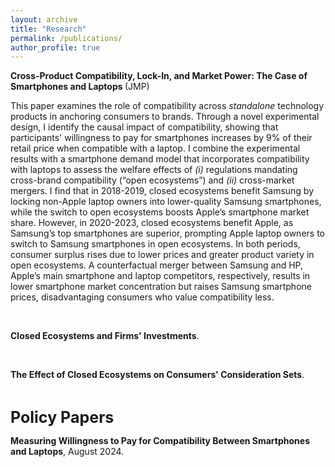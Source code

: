 ```yaml
---
layout: archive
title: "Research"
permalink: /publications/
author_profile: true
---
```

<!-- <p> <strong>Cross-Product Compatibility, Lock-In, and Market Power: The Case of Smartphones and Laptops</strong>. (JMP)</p> 
<a href="https://YuvalLidany.github.io/files/JMP.pdf" style="white-space: nowrap;"><strong>Cross-Product Compatibility, Lock-In, and Market Power: The Case of Smartphones and Laptops</strong>. (JMP)</a> 
[<strong>Cross-Product Compatibility, Lock-In, and Market Power: The Case of Smartphones and Laptops</strong>. (JMP)](https://YuvalLidany.github.io/files/JMP.pdf) 
<a href="https://YuvalLidany.github.io/files/JMP.pdf" target="_blank"><strong>Cross-Product Compatibility, Lock-In, and Market Power: The Case of Smartphones and Laptops</strong> (JMP)</a> -->

<a href="https://YuvalLidany.github.io/files/JMP.pdf" target="_blank" style="text-decoration: none;">
    <strong style="text-decoration: none;" onmouseover="this.style.textDecoration='underline'" onmouseout="this.style.textDecoration='none'">
        Cross-Product Compatibility, Lock-In, and Market Power: The Case of Smartphones and Laptops
    </strong> (JMP)
</a>


This paper examines the role of compatibility across <i>standalone</i> technology products in anchoring consumers to brands. Through a novel experimental design, I identify the causal impact of compatibility, showing that participants' willingness to pay for smartphones increases by 9% of their retail price when compatible with a laptop. I combine the experimental results with a smartphone demand model that incorporates compatibility with laptops to assess the welfare effects of <i>(i)</i> regulations mandating cross-brand compatibility (&ldquo;open ecosystems&rdquo;) and <i>(ii)</i> cross-market mergers. I find that in 2018-2019, closed ecosystems benefit Samsung by locking non-Apple laptop owners into lower-quality Samsung smartphones, while the switch to open ecosystems boosts Apple’s smartphone market share. However, in 2020-2023, closed ecosystems benefit Apple, as Samsung’s top smartphones are superior, prompting Apple laptop owners to switch to Samsung smartphones in open ecosystems. In both periods, consumer surplus rises due to lower prices and greater product variety in open ecosystems. A counterfactual merger between Samsung and HP, Apple’s main smartphone and laptop competitors, respectively, results in lower smartphone market concentration but raises Samsung smartphone prices, disadvantaging consumers who value compatibility less.



 


<br> 

<p> <strong>Closed Ecosystems and Firms' Investments</strong>.</p>
 
<br> 

<p> <strong>The Effect of Closed Ecosystems on Consumers' Consideration Sets</strong>.</p>

<br> 

<span style="font-size: 25px; font-weight: bold;">Policy Papers</span>

<p> <strong> Measuring Willingness to Pay for Compatibility Between Smartphones and Laptops</strong>, August 2024.</p>

<!--
report to the <i>Antitrust Division of the Department of Justice</i>,

{% if site.author.googlescholar %}
  <div class="wordwrap">You can also find my articles on <a href="{{site.author.googlescholar}}">my Google Scholar profile</a>.</div>
{% endif %}

{% include base_path %}

{% for post in site.publications reversed %}
  {% include archive-single.html %}
{% endfor %}

-->

